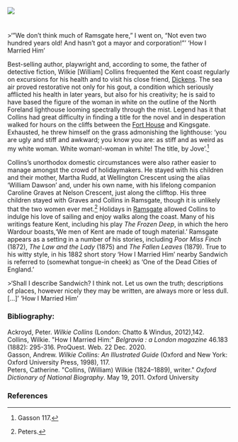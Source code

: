 <a href="https://dev.visual-essays.app"><img src="https://dev-visual-essays.netlify.app/images/ve-button.png"/></a>
<param author="Alyson Hunt" banner="/dickens/images/Broadstairs.jpg" layout="vtl" title="Wilkie Collins (1824-1889)" ve-config=""/>

<param aliases="Ramsgate" eid="Q736439" ve-entity=""/>
<param aliases="Broadstairs" eid="Q922739" ve-entity=""/>
<param aliases="Sandwich" eid="Q26163" ve-entity=""/>
<param aliases="North Foreland" eid="Q15680058" ve-entity=""/>

#

&gt;‘”We don’t think much of Ramsgate here,” I went on, “Not even two hundred years old! And hasn’t got a mayor and corporation!”’ 
‘How I Married Him’

Best-selling author, playwright and, according to some, the father of detective fiction, Wilkie [William] Collins frequented the Kent coast regularly on excursions for his health and to visit his close friend, [Dickens]( /dickens/dickens-biography/). The sea air proved restorative not only for his gout, a condition which seriously afflicted his health in later years, but also for his creativity; he is said to have based the figure of the woman in white on the outline of the North Foreland lighthouse looming spectrally through the mist. Legend has it that Collins had great difficulty in finding a title for the novel and in desperation walked for hours on the cliffs between the [Fort House](/dickens/dickens-fort-house) and Kingsgate. Exhausted, he threw himself on the grass admonishing the lighthouse: ‘you are ugly and stiff and awkward; you know you are: as stiff and as weird as my white woman. White woman!-woman in white! The title, by Jove’.[^ref1]  
<param ve-image-v2 manifest="https://iiif.juncture-digital.org/wc:Wilkie_Collins%2C_1871.jpg/manifest.json">
<param ve-image-v2 manifest="https://iiif.juncture-digital.org/wc:North_Foreland_Lighthouse_about_1880.jpg/manifest.json">
<param center="Q736439" primary="" ve-map="" zoom="10"/>

Collins’s unorthodox domestic circumstances were also rather easier to manage amongst the crowd of holidaymakers. He stayed with his children and their mother, Martha Rudd, at Wellington Crescent using the alias ‘William Dawson’ and, under his own name, with his lifelong companion Caroline Graves at Nelson Crescent, just along the clifftop. His three children stayed with Graves and Collins in Ramsgate, though it is unlikely that the two women ever met.[^ref2]  Holidays in [Ramsgate](/dickens/dickens-ramsgate) allowed Collins to indulge his love of sailing and enjoy walks along the coast. Many of his writings feature Kent, including his play _The Frozen Deep_, in which the hero Wardour boasts,‘We men of Kent are made of tough material.’  Ramsgate appears as a setting in a number of his stories, including _Poor Miss Finch_ (1872), _The Law and the Lady_ (1875) and _The Fallen Leaves_ (1879). True to his witty style, in his 1882 short story ‘How I Married Him’ nearby Sandwich is referred to (somewhat tongue-in cheek) as ‘One of the Dead Cities of England.’ 
<param ve-image-v2 manifest="https://iiif.juncture-digital.org/wc:1904-08-20_front_The_Barbican_Sandwich_Kent.jpg/manifest.json">
<param center="Q26163" primary="" ve-map="" zoom="10"/>

&gt;‘Shall I describe Sandwich? I think not. Let us own the truth; descriptions of places, however nicely they may be written, are always more or less dull. […]’ 
‘How I Married Him’ 

### Bibliography: 

Ackroyd, Peter. _Wilkie Collins_ (London: Chatto &amp; Windus, 2012),142.   
Collins, Wilkie. "How I Married Him:" _Belgravia : a London magazine_ 46.183 (1882): 295-316. ProQuest. Web. 22 Dec. 2020.   
Gasson, Andrew. _Wilkie Collins: An Illustrated Guide_ (Oxford and New York: Oxford University Press, 1998), 117.   
Peters, Catherine. "Collins, (William) Wilkie (1824–1889), writer." _Oxford Dictionary of National Biography_.  May 19, 2011. Oxford University    

### References

[^ref1]: Gasson 117.   
[^ref2]: Peters.
